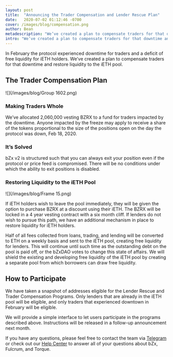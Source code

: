 ```yaml
---
layout: post
title:  "Announcing the Trader Compensation and Lender Rescue Plan"
date:   2020-07-02 01:12:46 -0700
cover: /images/blog/compensation.png
author: Bean
metadescription: "We’ve created a plan to compensate traders for that downtime and restore liquidity to the iETH pool"
intro: "We’ve created a plan to compensate traders for that downtime and restore liquidity to the iETH pool"
---
```

In February the protocol experienced downtime for traders and a deficit of free liquidity for iETH holders. We’ve created a plan to compensate traders for that downtime and restore liquidity to the iETH pool.

## The Trader Compensation Plan

![](/images/blog/Group 1602.png)

### Making Traders Whole

We’ve allocated 2,060,000 vesting BZRX to a fund for traders impacted by the downtime. Anyone impacted by the freeze may apply to receive a share of the tokens proportional to the size of the positions open on the day the protocol was down, Feb 18, 2020.

### It’s Solved

bZx v2 is structured such that you can always exit your position even if the protocol or price feed is compromised. There will be no conditions under which the ability to exit positions is disabled.

### Restoring Liquidity to the iETH Pool

![](/images/blog/Frame 15.png)

If iETH holders wish to leave the pool immediately, they will be given the option to purchase BZRX at a discount using their iETH. The BZRX will be locked in a 4 year vesting contract with a six month cliff. If lenders do not wish to pursue this path, we have an additional mechanism in place to restore liquidity for iETH holders.  

Half of all fees collected from loans, trading, and lending will be converted to ETH on a weekly basis and sent to the iETH pool, creating free liquidity for lenders. This will continue until such time as the outstanding debt on the pool is paid off, or the bZxDAO votes to change this state of affairs. We will shield the existing and developing free liquidity of the iETH pool by creating a separate pool from which borrowers can draw free liquidity.

## How to Participate

We have taken a snapshot of addresses eligible for the Lender Rescue and Trader Compensation Programs. Only lenders that are already in the iETH pool will be eligible, and only traders that experienced downtown in February will be eligible.

We will provide a simple interface to let users participate in the programs described above. Instructions will be released in a follow-up announcement next month.

If you have any questions, please feel free to contact the team via [Telegram](https://t.me/b0xNet) or check out our [Help Center](https://help.bzx.network/en/) to answer all of your questions about bZx, Fulcrum, and Torque.
